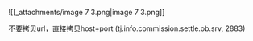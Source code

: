 ![[_attachments/image 7 3.png|image 7 3.png]]

不要拷贝url，直接拷贝host+port (tj.info.commission.settle.ob.srv, 2883)